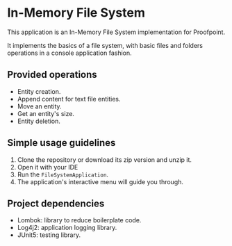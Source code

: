 # In-Memory File System
This application is an In-Memory File System implementation for Proofpoint.

It implements the basics of a file system, with basic files and folders operations in a console application fashion.

## Provided operations
- Entity creation.
- Append content for text file entities.
- Move an entity.
- Get an entity's size.
- Entity deletion.

## Simple usage guidelines
1. Clone the repository or download its zip version and unzip it.
2. Open it with your IDE
3. Run the `FileSystemApplication`.
4. The application's interactive menu will guide you through.

## Project dependencies
- Lombok: library to reduce boilerplate code.
- Log4j2: application logging library.
- JUnit5: testing library.